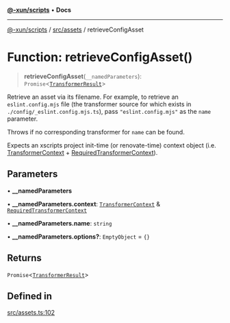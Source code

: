 [**@-xun/scripts**](../../../README.md) • **Docs**

***

[@-xun/scripts](../../../README.md) / [src/assets](../README.md) / retrieveConfigAsset

# Function: retrieveConfigAsset()

> **retrieveConfigAsset**(`__namedParameters`): `Promise`\<[`TransformerResult`](../type-aliases/TransformerResult.md)\>

Retrieve an asset via its filename. For example, to retrieve an
`eslint.config.mjs` file (the transformer source for which exists in
`./config/_eslint.config.mjs.ts`), pass `"eslint.config.mjs"` as the `name`
parameter.

Throws if no corresponding transformer for `name` can be found.

Expects an xscripts project init-time (or renovate-time) context object (i.e.
[TransformerContext](../type-aliases/TransformerContext.md) + [RequiredTransformerContext](../type-aliases/RequiredTransformerContext.md)).

## Parameters

• **\_\_namedParameters**

• **\_\_namedParameters.context**: [`TransformerContext`](../type-aliases/TransformerContext.md) & [`RequiredTransformerContext`](../type-aliases/RequiredTransformerContext.md)

• **\_\_namedParameters.name**: `string`

• **\_\_namedParameters.options?**: `EmptyObject` = `{}`

## Returns

`Promise`\<[`TransformerResult`](../type-aliases/TransformerResult.md)\>

## Defined in

[src/assets.ts:102](https://github.com/Xunnamius/xscripts/blob/89eebe76ad675b35907b3379b29bfde27fd5a5b8/src/assets.ts#L102)

